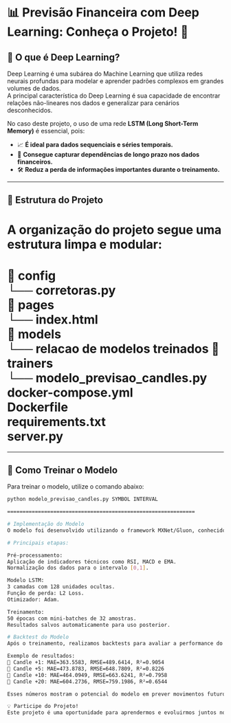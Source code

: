 # 📊 Previsão Financeira com Deep Learning: Conheça o Projeto! 🤖

## 🧠 O que é Deep Learning?
Deep Learning é uma subárea do Machine Learning que utiliza redes neurais profundas para modelar e aprender padrões complexos em grandes volumes de dados.  
A principal característica do Deep Learning é sua capacidade de encontrar relações não-lineares nos dados e generalizar para cenários desconhecidos.

No caso deste projeto, o uso de uma rede **LSTM (Long Short-Term Memory)** é essencial, pois:

- 📈 **É ideal para dados sequenciais e séries temporais.**
- 🧩 **Consegue capturar dependências de longo prazo nos dados financeiros.**
- 🛠️ **Reduz a perda de informações importantes durante o treinamento.**

---

## 📂 Estrutura do Projeto
A organização do projeto segue uma estrutura limpa e modular:
=============================================================
📂 config  
   └── corretoras.py  
📂 pages  
   └── index.html  
📂 models  
   └── relacao de modelos treinados 
📂 trainers  
   └── modelo_previsao_candles.py  
docker-compose.yml  
Dockerfile  
requirements.txt  
server.py  
=============================================================

---

## 🔧 Como Treinar o Modelo
Para treinar o modelo, utilize o comando abaixo:

```bash
python modelo_previsao_candles.py SYMBOL INTERVAL

=============================================================

# Implementação do Modelo
O modelo foi desenvolvido utilizando o framework MXNet/Gluon, conhecido por sua eficiência e flexibilidade em aprendizado profundo.

# Principais etapas:

Pré-processamento:
Aplicação de indicadores técnicos como RSI, MACD e EMA.
Normalização dos dados para o intervalo [0,1].

Modelo LSTM:
3 camadas com 128 unidades ocultas.
Função de perda: L2 Loss.
Otimizador: Adam.

Treinamento:
50 épocas com mini-batches de 32 amostras.
Resultados salvos automaticamente para uso posterior.

# Backtest do Modelo
Após o treinamento, realizamos backtests para avaliar a performance do modelo:

Exemplo de resultados:
🔹 Candle +1: MAE=363.5583, RMSE=489.6414, R²=0.9054  
🔹 Candle +5: MAE=473.8783, RMSE=648.7809, R²=0.8226  
🔹 Candle +10: MAE=464.0949, RMSE=663.6241, R²=0.7958  
🔹 Candle +20: MAE=604.2736, RMSE=759.1986, R²=0.6544  

Esses números mostram o potencial do modelo em prever movimentos futuros no mercado financeiro, com boa precisão em horizontes mais curtos.

💡 Participe do Projeto!
Este projeto é uma oportunidade para aprendermos e evoluirmos juntos no campo da previsão financeira com inteligência artificial.
